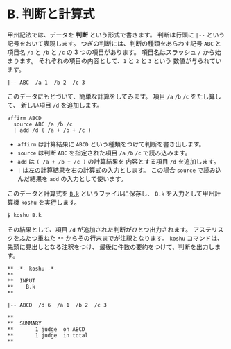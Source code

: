 # B. 判断と計算式


甲州記法では、データを **判断** という形式で書きます。
判断は行頭に `|--` という記号をおいて表現します。
つぎの判断には、判断の種類をあらわす記号 `ABC` と
項目名 `/a` と `/b` と `/c` の 3 つの項目があります。
項目名はスラッシュ `/` から始まります。
それぞれの項目の内容として、`1` と `2` と `3` という
数値が与られています。

``` text
|-- ABC  /a 1  /b 2  /c 3
```

このデータにもとづいて、簡単な計算をしてみます。
項目 `/a` `/b` `/c` をたし算して、
新しい項目 `/d` を追加します。

``` text
affirm ABCD
  source ABC /a /b /c
  | add /d ( /a + /b + /c )
```

- `affirm` は計算結果に `ABCD` という種類をつけて判断を書き出します。
- `source` は判断 `ABC` を指定された項目 `/a` `/b` `/c` で読み込みます。
- `add` は `( /a + /b + /c )` の計算結果を
  内容とする項目 `/d` を追加します。
- `|` は左の計算結果を右の計算式の入力とします。
  この場合 `source` で読み込んだ結果を
  `add` の入力として使います。

このデータと計算式を [`B.k`][B.k] というファイルに保存し、
`B.k` を入力として甲州計算機 `koshu` を実行します。

``` sh
$ koshu B.k
```

その結果として、項目 `/d` が追加された判断がひとつ出力されます。
アステリスクをふたつ重ねた `**` からその行末までが注釈となります。
`koshu` コマンドは、先頭に見出しとなる注釈をつけ、
最後に件数の要約をつけて、判断を出力します。

``` text
** -*- koshu -*-
**  
**  INPUT
**    B.k
**    

|-- ABCD  /d 6  /a 1  /b 2  /c 3

**  
**  SUMMARY
**       1 judge  on ABCD
**       1 judge  in total
**
```


[B.k]:  https://github.com/seinokatsuhiro/abc-of-koshucode/blob/master/draft/section/B/B.k

